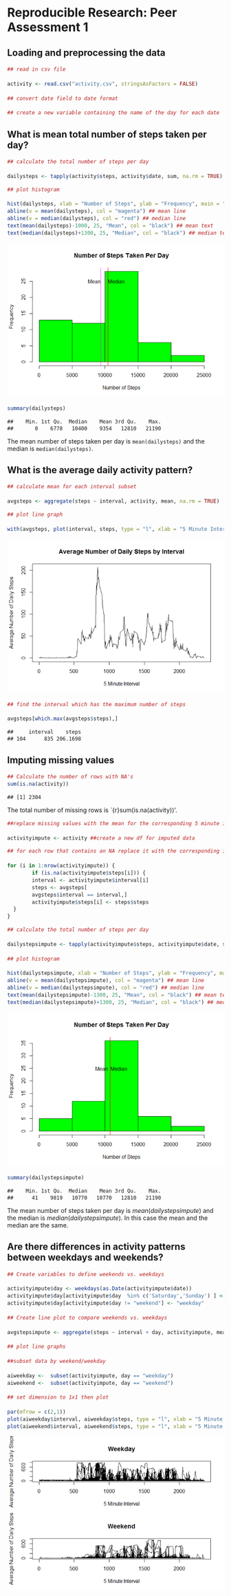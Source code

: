 # Reproducible Research: Peer Assessment 1



## Loading and preprocessing the data


```r
## read in csv file

activity <- read.csv("activity.csv", stringsAsFactors = FALSE)

## convert date field to date format

## create a new variable containing the name of the day for each date
```

## What is mean total number of steps taken per day?


```r
## calculate the total number of steps per day

dailysteps <- tapply(activity$steps, activity$date, sum, na.rm = TRUE)
```


```r
## plot histogram

hist(dailysteps, xlab = "Number of Steps", ylab = "Frequency", main = "Number of Steps Taken Per Day", col = "green")
abline(v = mean(dailysteps), col = "magenta") ## mean line
abline(v = median(dailysteps), col = "red") ## median line
text(mean(dailysteps)-1000, 25, "Mean", col = "black") ## mean text
text(median(dailysteps)+1300, 25, "Median", col = "black") ## median text
```

![](PA1_template_files/figure-html/unnamed-chunk-3-1.png)


```r
summary(dailysteps)
```

```
##    Min. 1st Qu.  Median    Mean 3rd Qu.    Max. 
##       0    6778   10400    9354   12810   21190
```

The mean number of steps taken per day is `mean(dailysteps)` and the median is `median(dailysteps)`. 

## What is the average daily activity pattern?


```r
## calculate mean for each interval subset

avgsteps <- aggregate(steps ~ interval, activity, mean, na.rm = TRUE)
```


```r
## plot line graph

with(avgsteps, plot(interval, steps, type = "l", xlab = "5 Minute Interval", ylab = "Average Number of Daily Steps", main = "Average Number of Daily Steps by Interval"))
```

![](PA1_template_files/figure-html/unnamed-chunk-6-1.png)


```r
## find the interval which has the maximum number of steps

avgsteps[which.max(avgsteps$steps),]
```

```
##     interval    steps
## 104      835 206.1698
```


## Imputing missing values


```r
## Calculate the number of rows with NA's
sum(is.na(activity))
```

```
## [1] 2304
```

The total number of missing rows is `{r}sum(is.na(activity))'.


```r
##replace missing values with the mean for the corresponding 5 minute interval

activityimpute <- activity ##create a new df for imputed data
```


```r
## for each row that contains an NA replace it with the corresponding interval mean

for (i in 1:nrow(activityimpute)) {
        if (is.na(activityimpute$steps[i])) {
        interval <- activityimpute$interval[i]
        steps <- avgsteps[
        avgsteps$interval == interval,]
        activityimpute$steps[i] <- steps$steps
  }
}
```


```r
## calculate the total number of steps per day

dailystepsimpute <- tapply(activityimpute$steps, activityimpute$date, sum, na.rm = TRUE)

## plot histogram

hist(dailystepsimpute, xlab = "Number of Steps", ylab = "Frequency", main = "Number of Steps Taken Per Day", col = "green")
abline(v = mean(dailystepsimpute), col = "magenta") ## mean line
abline(v = median(dailystepsimpute), col = "red") ## median line
text(mean(dailystepsimpute)-1300, 25, "Mean", col = "black") ## mean text
text(median(dailystepsimpute)+1300, 25, "Median", col = "black") ## median text
```

![](PA1_template_files/figure-html/unnamed-chunk-11-1.png)


```r
summary(dailystepsimpute)
```

```
##    Min. 1st Qu.  Median    Mean 3rd Qu.    Max. 
##      41    9819   10770   10770   12810   21190
```

The mean number of steps taken per day is $mean(dailystepsimpute)$ and the median is $median(dailystepsimpute)$. In this case the mean and the median are the same.

## Are there differences in activity patterns between weekdays and weekends?


```r
## Create variables to define weekends vs. weekdays

activityimpute$day <- weekdays(as.Date(activityimpute$date))
activityimpute$day[activityimpute$day  %in% c('Saturday','Sunday') ] <- "weekend"
activityimpute$day[activityimpute$day != "weekend"] <- "weekday"

## Create line plot to compare weekends vs. weekdays

avgstepsimpute <- aggregate(steps ~ interval + day, activityimpute, mean, na.rm = TRUE) ## re-use earlier average calculation

## plot line graphs

##subset data by weekend/weekday

aiweekday <-  subset(activityimpute, day == "weekday")
aiweekend <-  subset(activityimpute, day == "weekend")

## set dimension to 1x1 then plot

par(mfrow = c(2,1))
plot(aiweekday$interval, aiweekday$steps, type = "l", xlab = "5 Minute Interval", ylab = "Average Number of Daily Steps", main = "Weekday")
plot(aiweekend$interval, aiweekend$steps, type = "l", xlab = "5 Minute Interval", ylab = "Average Number of Daily Steps", main = "Weekend")
```

![](PA1_template_files/figure-html/unnamed-chunk-13-1.png)

